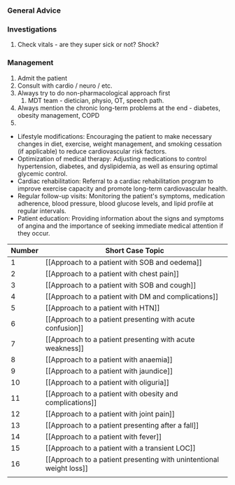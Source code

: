 ### General Advice


### Investigations
1. Check vitals - are they super sick or not? Shock?

### Management
1. Admit the patient 
2. Consult with cardio / neuro / etc.
3. Always try to do non-pharmacological approach first
	1. MDT team - dietician, physio, OT, speech path.
4. Always mention the chronic long-term problems at the end - diabetes, obesity management, COPD 
5. 
-   Lifestyle modifications: Encouraging the patient to make necessary changes in diet, exercise, weight management, and smoking cessation (if applicable) to reduce cardiovascular risk factors.
-   Optimization of medical therapy: Adjusting medications to control hypertension, diabetes, and dyslipidemia, as well as ensuring optimal glycemic control.
-   Cardiac rehabilitation: Referral to a cardiac rehabilitation program to improve exercise capacity and promote long-term cardiovascular health.
-   Regular follow-up visits: Monitoring the patient's symptoms, medication adherence, blood pressure, blood glucose levels, and lipid profile at regular intervals.
-   Patient education: Providing information about the signs and symptoms of angina and the importance of seeking immediate medical attention if they occur.

| Number | Short Case Topic                                                    |
| ------ | ------------------------------------------------------------------- |
| 1      | [[Approach to a patient with SOB and oedema]]                       |
| 2      | [[Approach to a patient with chest pain]]                           |
| 3      | [[Approach to a patient with SOB and cough]]                        |
| 4      | [[Approach to a patient with DM and complications]]                 |
| 5      | [[Approach to a patient with HTN]]                                  |
| 6      | [[Approach to a patient presenting with acute confusion]]           |
| 7      | [[Approach to a patient presenting with acute weakness]]            |
| 8      | [[Approach to a patient with anaemia]]                              |
| 9      | [[Approach to a patient with jaundice]]                             |
| 10     | [[Approach to a patient with oliguria]]                             |
| 11     | [[Approach to a patient with obesity and complications]]            |
| 12     | [[Approach to a patient with joint pain]]                           |
| 13     | [[Approach to a patient presenting after a fall]]                   |
| 14     | [[Approach to a patient with fever]]                                |
| 15     | [[Approach to a patient with a transient LOC]]                      |
| 16     | [[Approach to a patient presenting with unintentional weight loss]] |
|        |                                                                     |
